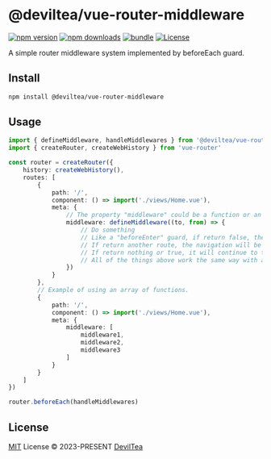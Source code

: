 # @deviltea/vue-router-middleware

[![npm version][npm-version-src]][npm-version-href]
[![npm downloads][npm-downloads-src]][npm-downloads-href]
[![bundle][bundle-src]][bundle-href]
[![License][license-src]][license-href]

A simple router middleware system implemented by beforeEach guard.

## Install

```bash
npm install @deviltea/vue-router-middleware
```

## Usage

```ts
import { defineMiddleware, handleMiddlewares } from '@deviltea/vue-router-middleware'
import { createRouter, createWebHistory } from 'vue-router'

const router = createRouter({
	history: createWebHistory(),
	routes: [
		{
			path: '/',
			component: () => import('./views/Home.vue'),
			meta: {
				// The property "middleware" could be a function or an array of functions.
				middleware: defineMiddleware((to, from) => {
					// Do something
					// Like a "beforeEnter" guard, if return false, the navigation will be aborted.
					// If return another route, the navigation will be redirected to the route.
					// If return nothing or true, it will continue to the next middleware.
					// All of the things above work the same way with async functions and Promises.
				})
			}
		},
		// Example of using an array of functions.
		{
			path: '/',
			component: () => import('./views/Home.vue'),
			meta: {
				middleware: [
					middleware1,
					middleware2,
					middleware3
				]
			}
		}
	]
})

router.beforeEach(handleMiddlewares)
```

## License

[MIT](./LICENSE) License © 2023-PRESENT [DevilTea](https://github.com/DevilTea)

<!-- Badges -->

[npm-version-src]: https://img.shields.io/npm/v/@deviltea/vue-router-middleware?style=flat&colorA=080f12&colorB=1fa669
[npm-version-href]: https://npmjs.com/package/@deviltea/vue-router-middleware
[npm-downloads-src]: https://img.shields.io/npm/dm/@deviltea/vue-router-middleware?style=flat&colorA=080f12&colorB=1fa669
[npm-downloads-href]: https://npmjs.com/package/@deviltea/vue-router-middleware
[bundle-src]: https://img.shields.io/bundlephobia/minzip/@deviltea/vue-router-middleware?style=flat&colorA=080f12&colorB=1fa669&label=minzip
[bundle-href]: https://bundlephobia.com/result?p=@deviltea/vue-router-middleware
[license-src]: https://img.shields.io/github/license/DevilTea/vue-router-middleware.svg?style=flat&colorA=080f12&colorB=1fa669
[license-href]: https://github.com/DevilTea/vue-router-middleware/blob/main/LICENSE
